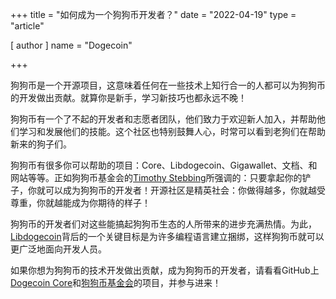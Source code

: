 +++
title = "如何成为一个狗狗币开发者？"
date = "2022-04-19"
type = "article"

[ author ]
  name = "Dogecoin"

+++

狗狗币是一个开源项目，这意味着任何在一些技术上知行合一的人都可以为狗狗币的开发做出贡献。就算你是新手，学习新技巧也都永远不晚！

狗狗币有一个了不起的开发者和志愿者团队，他们致力于欢迎新人加入，并帮助他们学习和发展他们的技能。这个社区也特别鼓舞人心，时常可以看到老狗们在帮助新来的狗子们。

狗狗币有很多你可以帮助的项目：Core、Libdogecoin、Gigawallet、文档、和网站等等。正如狗狗币基金会的[Timothy Stebbing](https://twitter.com/tjstebbing/status/1480001128880230401?s=20)所强调的：只要拿起你的铲子，你就可以成为狗狗币的开发者！开源社区是精英社会：你做得越多，你就越受尊重，你就越能成为你期待的样子！

狗狗币的开发者们对这些能搞起狗狗币生态的人所带来的进步充满热情。为此，[Libdogecoin](https://github.com/dogecoinfoundation/libdogecoin)背后的一个关键目标是为许多编程语言建立捆绑，这样狗狗币就可以更广泛地面向开发人员。

如果你想为狗狗币的技术开发做出贡献，成为狗狗币的开发者，请看看GitHub上[Dogecoin Core](https://github.com/dogecoin/dogecoin)和[狗狗币基金会](https://github.com/dogecoinfoundation)的项目，并参与进来！
